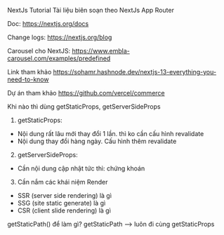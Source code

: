 NextJs Tutorial
Tài liệu biên soạn theo NextJs App Router

Doc: https://nextjs.org/docs

Change logs: https://nextjs.org/blog

Carousel cho NextJS: https://www.embla-carousel.com/examples/predefined

Link tham khảo
https://sohamr.hashnode.dev/nextjs-13-everything-you-need-to-know

Dự án tham khảo
https://github.com/vercel/commerce



Khi nào thì dùng getStaticProps, getServerSideProps

1. getStaticProps:
 - Nội dung rất lâu mới thay đổi 1 lần. thì ko cần cấu hình revalidate
 - Nội dung thay đổi hàng ngày. Cấu hình thêm revalidate
2. getServerSideProps:
 - Cần nội dung cập nhật tức thì: chứng khoán

3. Cần nắm các khái niệm Render
 - SSR (server side rendering) là gì
 - SSG (site static generate) là gì
 - CSR (client slide rendering) là gì

  getStaticPath() để làm gì? getStaticPath --> luôn đi cùng getStaticProps